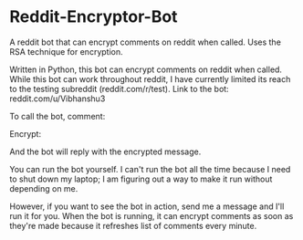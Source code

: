 # Reddit-Encryptor-Bot
A reddit bot that can encrypt comments on reddit when called. Uses the RSA technique for encryption.

Written in Python, this bot can encrypt comments on reddit when called. While this bot can work throughout reddit, I have 
currently limited its reach to the testing subreddit (reddit.com/r/test).
Link to the bot: reddit.com/u/Vibhanshu3 

To call the bot, comment:

Encrypt: <your message>

And the bot will reply with the encrypted message.

You can run the bot yourself. I can't run the bot all the time because I need to shut down my laptop; I am figuring out a way to make 
it run without depending on me.

However, if you want to see the bot in action, send me a message and I'll run it for you. When the bot is running, it can encrypt comments
as soon as they're made because it refreshes list of comments every minute.





